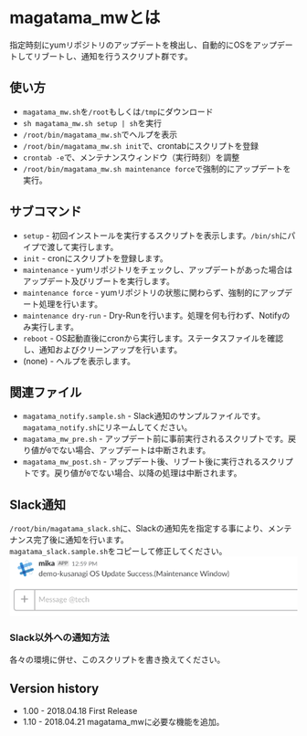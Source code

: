 # magatama_mwとは
指定時刻にyumリポジトリのアップデートを検出し、自動的にOSをアップデートしてリブートし、通知を行うスクリプト群です。

## 使い方
- `magatama_mw.sh`を`/root`もしくは`/tmp`にダウンロード
- `sh magatama_mw.sh setup | sh`を実行
- `/root/bin/magatama_mw.sh`でヘルプを表示
- `/root/bin/magatama_mw.sh init`で、crontabにスクリプトを登録
- `crontab -e`で、メンテナンスウィンドウ（実行時刻）を調整
- `/root/bin/magatama_mw.sh maintenance force`で強制的にアップデートを実行。

## サブコマンド
- `setup` - 初回インストールを実行するスクリプトを表示します。`/bin/sh`にパイプで渡して実行します。
- `init` - cronにスクリプトを登録します。
- `maintenance` - yumリポジトリをチェックし、アップデートがあった場合はアップデート及びリブートを実行します。
- `maintenance force` - yumリポジトリの状態に関わらず、強制的にアップデート処理を行います。
- `maintenance dry-run` - Dry-Runを行います。処理を何も行わず、Notifyのみ実行します。
- `reboot` - OS起動直後にcronから実行します。ステータスファイルを確認し、通知およびクリーンアップを行います。
- (none) - ヘルプを表示します。

## 関連ファイル
 - `magatama_notify.sample.sh` - Slack通知のサンプルファイルです。`magatama_notify.sh`にリネームしてください。
 - `magatama_mw_pre.sh` - アップデート前に事前実行されるスクリプトです。戻り値が`0`でない場合、アップデートは中断されます。
 - `magatama_mw_post.sh` - アップデート後、リブート後に実行されるスクリプトです。戻り値が`0`でない場合、以降の処理は中断されます。 

## Slack通知
`/root/bin/magatama_slack.sh`に、Slackの通知先を指定する事により、メンテナンス完了後に通知を行います。  
`magatama_slack.sample.sh`をコピーして修正してください。  
![Slack Notify Sample](./img/img-slack-notify-sample.png)

### Slack以外への通知方法
各々の環境に併せ、このスクリプトを書き換えてください。

## Version history
- 1.00 - 2018.04.18 First Release
- 1.10 - 2018.04.21 magatama_mwに必要な機能を追加。
